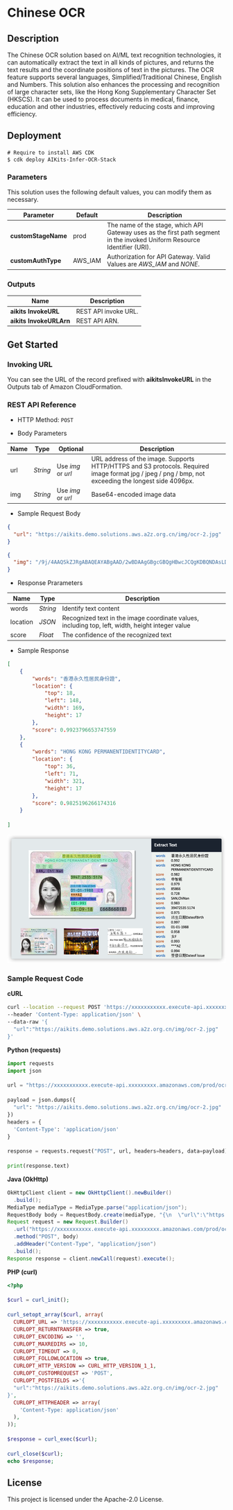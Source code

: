# Chinese OCR

## Description

The Chinese OCR solution based on AI/ML text recognition technologies, it can automatically extract the text in all kinds of pictures, and returns the text results and the coordinate positions of text in the pictures. The OCR feature supports several languages, Simplified/Traditional Chinese, English and Numbers. This solution also enhances the processing and recognition of large character sets, like the Hong Kong Supplementary Character Set (HKSCS). It can be used to process documents in medical, finance, education and other industries, effectively reducing costs and improving efficiency.

## Deployment

```
# Require to install AWS CDK
$ cdk deploy AIKits-Infer-OCR-Stack
```

### Parameters

This solution uses the following default values, you can modify them as necessary.

|  Parameter   |  Default |  Description |
|  ----------  | ---------| -----------  |
| **customStageName**  | prod | The name of the stage, which API Gateway uses as the first path segment in the invoked Uniform Resource Identifier (URI).|
| **customAuthType**    | AWS_IAM    | Authorization for API Gateway. Valid Values are *AWS_IAM* and *NONE*. |

### Outputs

|  Name   |  Description |
|  -------|  ----------- |
| **aikits InvokeURL**  | REST API invoke URL. |
| **aikits InvokeURLArn** | REST API ARN. |

## Get Started

### Invoking URL

You can see the URL of the record prefixed with **aikitsInvokeURL** in the Outputs tab of Amazon CloudFormation.

### REST API Reference

- HTTP Method: `POST`

- Body Parameters

| **Name**  | **Type**  | **Optional** |  **Description**  |
|----------|-----------|------------|------------|
|url&nbsp;&nbsp;&nbsp;&nbsp;       |*String*     |Use *img* or *url* | URL address of the image. Supports HTTP/HTTPS and S3 protocols. Required image format jpg / jpeg / png / bmp, not exceeding the longest side 4096px.|
|img       |*String*     |Use *img* or *url*|Base64-encoded image data|

- Sample Request Body 

``` json
{
  "url": "https://aikits.demo.solutions.aws.a2z.org.cn/img/ocr-2.jpg"
}
```

``` json
{
  "img": "/9j/4AAQSkZJRgABAQEAYABgAAD/2wBDAAgGBgcGBQgHBwcJCQgKDBQNDAsLDBkSEw8UHRofHh0aHBwgJC4nICIsIxwcKDcpLDAxNDQ0Hyc5PTgyPC4zNDL/……"
}
```

- Response Prarameters

| **Name**  | **Type**  |  **Description**  |
|----------|-----------|------------|
|words    |*String*   |Identify text content |
|location |*JSON*     |Recognized text in the image coordinate values, including top, left, width, height integer value|
|score    |*Float*   |The confidence of the recognized text|

- Sample Response
``` json
[
    {
        "words": "香港永久性居民身份證",
        "location": {
            "top": 18,
            "left": 148,
            "width": 169,
            "height": 17
        },
        "score": 0.9923796653747559
    },
    {
        "words": "HONG KONG PERMANENTIDENTITYCARD",
        "location": {
            "top": 36,
            "left": 71,
            "width": 321,
            "height": 17
        },
        "score": 0.9825196266174316
    }

]
```


![Sample](doc/ocr-sample-1.png)


###  Sample Request Code

**cURL**
``` bash
curl --location --request POST 'https://xxxxxxxxxxx.execute-api.xxxxxxxxx.amazonaws.com/prod/ocr' \
--header 'Content-Type: application/json' \
--data-raw '{
  "url":"https://aikits.demo.solutions.aws.a2z.org.cn/img/ocr-2.jpg"
}'
```

**Python (requests)**
``` python
import requests
import json

url = "https://xxxxxxxxxxx.execute-api.xxxxxxxxx.amazonaws.com/prod/ocr"

payload = json.dumps({
  "url": "https://aikits.demo.solutions.aws.a2z.org.cn/img/ocr-2.jpg"
})
headers = {
  'Content-Type': 'application/json'
}

response = requests.request("POST", url, headers=headers, data=payload)

print(response.text)

```

**Java (OkHttp)**
``` java
OkHttpClient client = new OkHttpClient().newBuilder()
  .build();
MediaType mediaType = MediaType.parse("application/json");
RequestBody body = RequestBody.create(mediaType, "{\n  \"url\":\"https://aikits.demo.solutions.aws.a2z.org.cn/img/ocr-2.jpg\"\n}");
Request request = new Request.Builder()
  .url("https://xxxxxxxxxxx.execute-api.xxxxxxxxx.amazonaws.com/prod/ocr")
  .method("POST", body)
  .addHeader("Content-Type", "application/json")
  .build();
Response response = client.newCall(request).execute();
```

**PHP (curl)**
``` php
<?php

$curl = curl_init();

curl_setopt_array($curl, array(
  CURLOPT_URL => 'https://xxxxxxxxxxx.execute-api.xxxxxxxxx.amazonaws.com/prod/ocr',
  CURLOPT_RETURNTRANSFER => true,
  CURLOPT_ENCODING => '',
  CURLOPT_MAXREDIRS => 10,
  CURLOPT_TIMEOUT => 0,
  CURLOPT_FOLLOWLOCATION => true,
  CURLOPT_HTTP_VERSION => CURL_HTTP_VERSION_1_1,
  CURLOPT_CUSTOMREQUEST => 'POST',
  CURLOPT_POSTFIELDS =>'{
  "url":"https://aikits.demo.solutions.aws.a2z.org.cn/img/ocr-2.jpg"
}',
  CURLOPT_HTTPHEADER => array(
    'Content-Type: application/json'
  ),
));

$response = curl_exec($curl);

curl_close($curl);
echo $response;
```

## License

This project is licensed under the Apache-2.0 License.